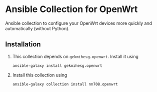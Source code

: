 # Ansible Collection for OpenWrt

Ansible collection to configure your OpenWrt devices more quickly and automatically (without Python).

## Installation

1. This collection depends on `gekmihesg.openwrt`. Install it using
    ```
    ansible-galaxy install gekmihesg.openwrt
    ```
2. Install this collection using
    ```
    ansible-galaxy collection install nn708.openwrt
    ```
